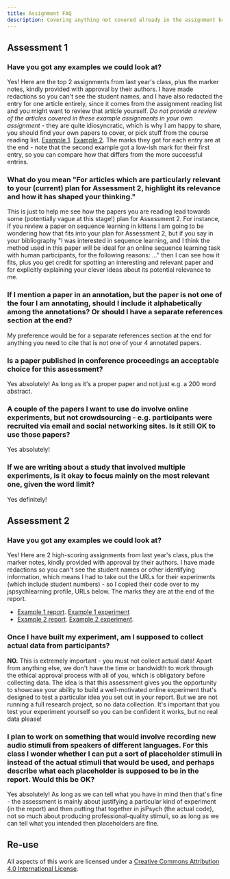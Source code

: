 ```yaml
---
title: Assignment FAQ
description: Covering anything not covered already in the assignment brief
---
```


## Assessment 1

### Have you got any examples we could look at?

Yes! Here are the top 2 assignments from last year's class, plus the marker notes, kindly provided with approval by their authors. I have made redactions so you can't see the student names, and I have also redacted the entry for one article entirely, since it comes from the assignment reading list and you might want to review that article yourself. *Do not provide a review of the articles covered in these example assignments in your own assignment* - they are quite idiosyncratic, which is why I am happy to share, you should find your own papers to cover, or pick stuff from the course reading list. [Example 1](AnnotatedBibliographyExample1.pdf). [Example 2](AnnotatedBibliographyExample2.pdf). The marks they got for each entry are at the end - note that the second example got a low-ish mark for their first entry, so you can compare how that differs from the more successful entries.

### What do you mean "For articles which are particularly relevant to your (current) plan for Assessment 2, highlight its relevance and how it has shaped your thinking."

This is just to help me see how the papers you are reading lead towards some (potentially vague at this stage!) plan for Assessment 2. For instance, if you review a paper on sequence learning in kittens I am going to be wondering how that fits into your plan for Assessment 2, but if you say in your bibliography "I was interested in sequence learning, and I think the method used in this paper will be ideal for an online sequence learning task with human participants, for the following reasons: ..." then I can see how it fits, plus you get credit for spotting an interesting and relevant paper and for explicitly explaining your clever ideas about its potential relevance to me.

### If I mention a paper in an annotation, but the paper is not one of the four I am annotating, should I include it alphabetically among the annotations? Or should I have a separate references section at the end?

My preference would be for a separate references section at the end for anything you need to cite that is not one of your 4 annotated papers.

### Is a paper published in conference proceedings an acceptable choice for this assessment? 

Yes absolutely! As long as it's a proper paper and not just e.g. a 200 word abstract.

### A couple of the papers I want to use do involve online experiments, but not crowdsourcing - e.g. participants were recruited via email and social networking sites. Is it still OK to use those papers?

Yes absolutely! 

###  If we are writing about a study that involved multiple experiments, is it okay to focus mainly on the most relevant one, given the word limit?

Yes definitely!

## Assessment 2

### Have you got any examples we could look at?

Yes! Here are 2 high-scoring assignments from last year's class, plus the marker notes, kindly provided with approval by their authors. I have made redactions so you can't see the student names or other identifying information, which means I had to take out the URLs for their experiments (which include student numbers) - so I copied their code over to my jspsychlearning profile, URLs below. The marks they are at the end of the report.
- [Example 1 report](ProgrammingReportExample1.pdf). [Example 1 experiment](https://jspsychlearning.ppls.ed.ac.uk/~ksmith7/Assessment2Examples/Example1/Example1.html)
- [Example 2 report](ProgrammingReportExample2.pdf). [Example 2 experiment](https://jspsychlearning.ppls.ed.ac.uk/~ksmith7/Assessment2Examples/Example2/Example2.html).


###  Once I have built my experiment, am I supposed to collect actual data from participants?

**NO.** This is extremely important - you must not collect actual data! Apart from anything else, we don't have the time or bandwidth to work through the ethical approval process with all of you, which is obligatory before collecting data. The idea is that this assessment gives you the opportunity to showcase your ability to build a well-motivated online experiment that's designed to test a particular idea you set out in your report. But we are not running a full research project, so no data collection. It's important that you test your experiment yourself so you can be confident it works, but no real data please!

###  I plan to work on something that would involve recording new audio stimuli from speakers of different languages. For this class I wonder whether I can put a sort of placeholder stimuli in instead of the actual stimuli that would be used, and perhaps describe what each placeholder is supposed to be in the report. Would this be OK?

Yes absolutely! As long as we can tell what you have in mind then that's fine - the assessment is mainly about justifying a particular kind of experiment (in the report) and then putting that together in jsPsych (the actual code), not so much about producing professional-quality stimuli, so as long as we can tell what you intended then placeholders are fine.

## Re-use

All aspects of this work are licensed under a [Creative Commons Attribution 4.0 International License](http://creativecommons.org/licenses/by/4.0/).
